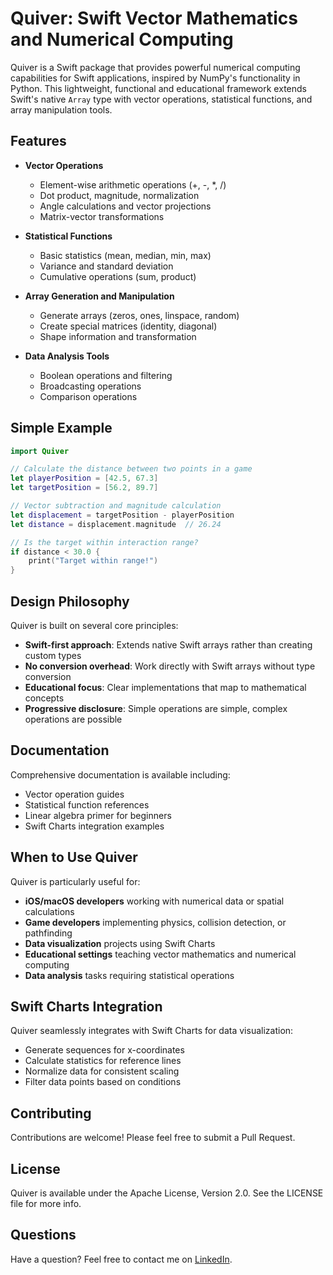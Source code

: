 # Quiver: Swift Vector Mathematics and Numerical Computing

Quiver is a Swift package that provides powerful numerical computing capabilities for Swift applications, inspired by NumPy's functionality in Python. This lightweight, functional and educational framework extends Swift's native `Array` type with vector operations, statistical functions, and array manipulation tools.

## Features

* **Vector Operations**
  * Element-wise arithmetic operations (+, -, *, /)
  * Dot product, magnitude, normalization
  * Angle calculations and vector projections
  * Matrix-vector transformations

* **Statistical Functions**
  * Basic statistics (mean, median, min, max)
  * Variance and standard deviation
  * Cumulative operations (sum, product)

* **Array Generation and Manipulation**
  * Generate arrays (zeros, ones, linspace, random)
  * Create special matrices (identity, diagonal)
  * Shape information and transformation

* **Data Analysis Tools**
  * Boolean operations and filtering
  * Broadcasting operations
  * Comparison operations

## Simple Example

```swift
import Quiver

// Calculate the distance between two points in a game
let playerPosition = [42.5, 67.3]
let targetPosition = [56.2, 89.7]

// Vector subtraction and magnitude calculation
let displacement = targetPosition - playerPosition
let distance = displacement.magnitude  // 26.24

// Is the target within interaction range?
if distance < 30.0 {
    print("Target within range!")
}
```

## Design Philosophy

Quiver is built on several core principles:

* **Swift-first approach**: Extends native Swift arrays rather than creating custom types
* **No conversion overhead**: Work directly with Swift arrays without type conversion
* **Educational focus**: Clear implementations that map to mathematical concepts
* **Progressive disclosure**: Simple operations are simple, complex operations are possible

## Documentation

Comprehensive documentation is available including:
* Vector operation guides
* Statistical function references
* Linear algebra primer for beginners
* Swift Charts integration examples

## When to Use Quiver

Quiver is particularly useful for:

* **iOS/macOS developers** working with numerical data or spatial calculations
* **Game developers** implementing physics, collision detection, or pathfinding
* **Data visualization** projects using Swift Charts
* **Educational settings** teaching vector mathematics and numerical computing
* **Data analysis** tasks requiring statistical operations

## Swift Charts Integration

Quiver seamlessly integrates with Swift Charts for data visualization:
* Generate sequences for x-coordinates
* Calculate statistics for reference lines
* Normalize data for consistent scaling
* Filter data points based on conditions

## Contributing

Contributions are welcome! Please feel free to submit a Pull Request.

## License

Quiver is available under the Apache License, Version 2.0. See the LICENSE file for more info.

## Questions

Have a question? Feel free to contact me on [LinkedIn](https://www.linkedin.com/in/waynebishop).
```
